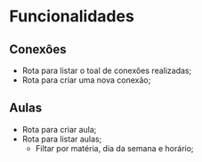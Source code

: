 # Funcionalidades 

## Conexôes

- Rota para listar o toal de conexões realizadas;
- Rota para criar uma nova conexão;

## Aulas 

- Rota para criar aula;
- Rota para listar aulas;
  - Filtar por matéria, dia da semana e horário;